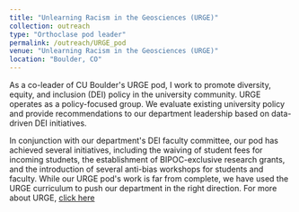 ```yaml
---
title: "Unlearning Racism in the Geosciences (URGE)"
collection: outreach
type: "Orthoclase pod leader"
permalink: /outreach/URGE_pod
venue: "Unlearning Racism in the Geosciences (URGE)"
location: "Boulder, CO"
---
```


As a co-leader of CU Boulder's URGE pod, I work to promote diversity, equity, and inclusion (DEI) policy in the university community.
URGE operates as a policy-focused group. We evaluate existing university policy and provide recommendations to our department leadership
based on data-driven DEI initiatives.

In conjunction with our department's DEI faculty committee, our pod has achieved several initiatives, including the waiving of student fees for incoming studnets, the establishment of BIPOC-exclusive research grants, and the introduction of several anti-bias workshops for students and faculty. While our URGE pod's work is far from complete, we have used the URGE curriculum to push our department in the right direction. For more about URGE, <a href="https://urgeoscience.org/"> click here</a>
